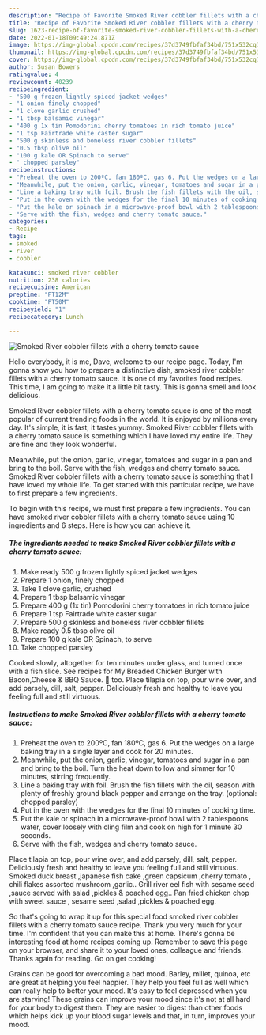 ```yaml
---
description: "Recipe of Favorite Smoked River cobbler fillets with a cherry tomato sauce"
title: "Recipe of Favorite Smoked River cobbler fillets with a cherry tomato sauce"
slug: 1623-recipe-of-favorite-smoked-river-cobbler-fillets-with-a-cherry-tomato-sauce
date: 2022-01-18T09:49:24.871Z
image: https://img-global.cpcdn.com/recipes/37d3749fbfaf34bd/751x532cq70/smoked-river-cobbler-fillets-with-a-cherry-tomato-sauce-recipe-main-photo.jpg
thumbnail: https://img-global.cpcdn.com/recipes/37d3749fbfaf34bd/751x532cq70/smoked-river-cobbler-fillets-with-a-cherry-tomato-sauce-recipe-main-photo.jpg
cover: https://img-global.cpcdn.com/recipes/37d3749fbfaf34bd/751x532cq70/smoked-river-cobbler-fillets-with-a-cherry-tomato-sauce-recipe-main-photo.jpg
author: Susan Bowers
ratingvalue: 4
reviewcount: 40239
recipeingredient:
- "500 g frozen lightly spiced jacket wedges"
- "1 onion finely chopped"
- "1 clove garlic crushed"
- "1 tbsp balsamic vinegar"
- "400 g 1x tin Pomodorini cherry tomatoes in rich tomato juice"
- "1 tsp Fairtrade white caster sugar"
- "500 g skinless and boneless river cobbler fillets"
- "0.5 tbsp olive oil"
- "100 g kale OR Spinach to serve"
- " chopped parsley"
recipeinstructions:
- "Preheat the oven to 200ºC, fan 180ºC, gas 6. Put the wedges on a large baking tray in a single layer and cook for 20 minutes."
- "Meanwhile, put the onion, garlic, vinegar, tomatoes and sugar in a pan and bring to the boil. Turn the heat down to low and simmer for 10 minutes, stirring frequently."
- "Line a baking tray with foil. Brush the fish fillets with the oil, season with plenty of freshly ground black pepper and arrange on the tray. (optional: chopped parsley)"
- "Put in the oven with the wedges for the final 10 minutes of cooking time."
- "Put the kale or spinach in a microwave-proof bowl with 2 tablespoons water, cover loosely with cling film and cook on high for 1 minute 30 seconds."
- "Serve with the fish, wedges and cherry tomato sauce."
categories:
- Recipe
tags:
- smoked
- river
- cobbler

katakunci: smoked river cobbler 
nutrition: 238 calories
recipecuisine: American
preptime: "PT12M"
cooktime: "PT50M"
recipeyield: "1"
recipecategory: Lunch

---
```



![Smoked River cobbler fillets with a cherry tomato sauce](https://img-global.cpcdn.com/recipes/37d3749fbfaf34bd/751x532cq70/smoked-river-cobbler-fillets-with-a-cherry-tomato-sauce-recipe-main-photo.jpg)

Hello everybody, it is me, Dave, welcome to our recipe page. Today, I'm gonna show you how to prepare a distinctive dish, smoked river cobbler fillets with a cherry tomato sauce. It is one of my favorites food recipes. This time, I am going to make it a little bit tasty. This is gonna smell and look delicious.

Smoked River cobbler fillets with a cherry tomato sauce is one of the most popular of current trending foods in the world. It is enjoyed by millions every day. It's simple, it is fast, it tastes yummy. Smoked River cobbler fillets with a cherry tomato sauce is something which I have loved my entire life. They are fine and they look wonderful.

Meanwhile, put the onion, garlic, vinegar, tomatoes and sugar in a pan and bring to the boil. Serve with the fish, wedges and cherry tomato sauce. Smoked River cobbler fillets with a cherry tomato sauce is something that I have loved my whole life. To get started with this particular recipe, we have to first prepare a few ingredients.


To begin with this recipe, we must first prepare a few ingredients. You can have smoked river cobbler fillets with a cherry tomato sauce using 10 ingredients and 6 steps. Here is how you can achieve it.

<!--inarticleads1-->

##### The ingredients needed to make Smoked River cobbler fillets with a cherry tomato sauce:

1. Make ready 500 g frozen lightly spiced jacket wedges
1. Prepare 1 onion, finely chopped
1. Take 1 clove garlic, crushed
1. Prepare 1 tbsp balsamic vinegar
1. Prepare 400 g (1x tin) Pomodorini cherry tomatoes in rich tomato juice
1. Prepare 1 tsp Fairtrade white caster sugar
1. Prepare 500 g skinless and boneless river cobbler fillets
1. Make ready 0.5 tbsp olive oil
1. Prepare 100 g kale OR Spinach, to serve
1. Take  chopped parsley


Cooked slowly, altogether for ten minutes under glass, and turned once with a fish slice. See recipes for My Breaded Chicken Burger with Bacon,Cheese &amp; BBQ Sauce. 🥰 too. Place tilapia on top, pour wine over, and add parsely, dill, salt, pepper. Deliciously fresh and healthy to leave you feeling full and still virtuous. 

<!--inarticleads2-->

##### Instructions to make Smoked River cobbler fillets with a cherry tomato sauce:

1. Preheat the oven to 200ºC, fan 180ºC, gas 6. Put the wedges on a large baking tray in a single layer and cook for 20 minutes.
1. Meanwhile, put the onion, garlic, vinegar, tomatoes and sugar in a pan and bring to the boil. Turn the heat down to low and simmer for 10 minutes, stirring frequently.
1. Line a baking tray with foil. Brush the fish fillets with the oil, season with plenty of freshly ground black pepper and arrange on the tray. (optional: chopped parsley)
1. Put in the oven with the wedges for the final 10 minutes of cooking time.
1. Put the kale or spinach in a microwave-proof bowl with 2 tablespoons water, cover loosely with cling film and cook on high for 1 minute 30 seconds.
1. Serve with the fish, wedges and cherry tomato sauce.


Place tilapia on top, pour wine over, and add parsely, dill, salt, pepper. Deliciously fresh and healthy to leave you feeling full and still virtuous. Smoked duck breast ,japanese fish cake ,green capsicum ,cherry tomato , chili flakes assorted mushroom ,garlic.. Grill river eel fish with sesame seed ,sauce served with salad ,pickles &amp; poached egg.. Pan fried chicken chop with sweet sauce , sesame seed ,salad ,pickles &amp; poached egg. 

So that's going to wrap it up for this special food smoked river cobbler fillets with a cherry tomato sauce recipe. Thank you very much for your time. I'm confident that you can make this at home. There's gonna be interesting food at home recipes coming up. Remember to save this page on your browser, and share it to your loved ones, colleague and friends. Thanks again for reading. Go on get cooking!

Grains can be good for overcoming a bad mood. Barley, millet, quinoa, etc are great at helping you feel happier. They help you feel full as well which can really help to better your mood. It's easy to feel depressed when you are starving! These grains can improve your mood since it's not at all hard for your body to digest them. They are easier to digest than other foods which helps kick up your blood sugar levels and that, in turn, improves your mood.
